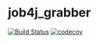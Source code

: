 # job4j_grabber
[![Build Status](https://travis-ci.com/OlegKolchin/job4j_grabber.svg?branch=master)](https://travis-ci.com/OlegKolchin/job4j_grabber)
[![codecov](https://codecov.io/gh/OlegKolchin/job4j_grabber/branch/master/graph/badge.svg?token=9ZA7XSEBY3)](https://codecov.io/gh/OlegKolchin/job4j_grabber)
